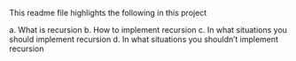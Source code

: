 This readme file highlights the following in this project

a.  What is recursion
b.  How to implement recursion
c.  In what situations you should implement recursion
d.  In what situations you shouldn’t implement recursion

